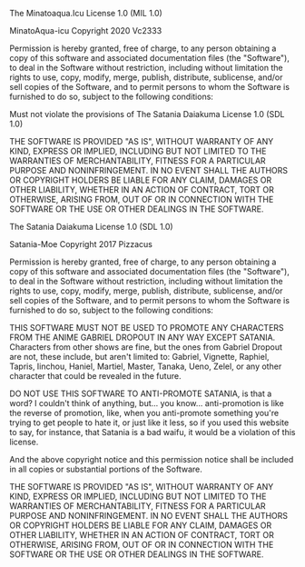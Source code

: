 The Minatoaqua.Icu License 1.0 (MIL 1.0)

MinatoAqua-icu
Copyright 2020 Vc2333

Permission is hereby granted, free of charge, to any person obtaining a copy of this software and associated documentation files (the "Software"), to deal in the Software without restriction, including without limitation the rights to use, copy, modify, merge, publish, distribute, sublicense, and/or sell copies of the Software, and to permit persons to whom the Software is furnished to do so, subject to the following conditions:

Must not violate the provisions of The Satania Daiakuma License 1.0 (SDL 1.0)

THE SOFTWARE IS PROVIDED "AS IS", WITHOUT WARRANTY OF ANY KIND, EXPRESS OR IMPLIED, INCLUDING BUT NOT LIMITED TO THE WARRANTIES OF MERCHANTABILITY, FITNESS FOR A PARTICULAR PURPOSE AND NONINFRINGEMENT. IN NO EVENT SHALL THE AUTHORS OR COPYRIGHT HOLDERS BE LIABLE FOR ANY CLAIM, DAMAGES OR OTHER LIABILITY, WHETHER IN AN ACTION OF CONTRACT, TORT OR OTHERWISE, ARISING FROM, OUT OF OR IN CONNECTION WITH THE SOFTWARE OR THE USE OR OTHER DEALINGS IN THE SOFTWARE.


The Satania Daiakuma License 1.0 (SDL 1.0)

Satania-Moe
Copyright 2017 Pizzacus

Permission is hereby granted, free of charge, to any person obtaining a copy of this software and associated documentation files (the "Software"), to deal in the Software without restriction, including without limitation the rights to use, copy, modify, merge, publish, distribute, sublicense, and/or sell copies of the Software, and to permit persons to whom the Software is furnished to do so, subject to the following conditions:

THIS SOFTWARE MUST NOT BE USED TO PROMOTE ANY CHARACTERS FROM THE ANIME GABRIEL DROPOUT IN ANY WAY EXCEPT SATANIA. Characters from other shows are fine, but the ones from Gabriel Dropout are not, these include, but aren't limited to: Gabriel, Vignette, Raphiel, Tapris, Iinchou, Haniel, Martiel, Master, Tanaka, Ueno, Zelel, or any other character that could be revealed in the future.

DO NOT USE THIS SOFTWARE TO ANTI-PROMOTE SATANIA, is that a word? I couldn't think of anything, but... you know... anti-promotion is like the reverse of promotion, like, when you anti-promote something you're trying to get people to hate it, or just like it less, so if you used this website to say, for instance, that Satania is a bad waifu, it would be a violation of this license.

And the above copyright notice and this permission notice shall be included in all copies or substantial portions of the Software.

THE SOFTWARE IS PROVIDED "AS IS", WITHOUT WARRANTY OF ANY KIND, EXPRESS OR IMPLIED, INCLUDING BUT NOT LIMITED TO THE WARRANTIES OF MERCHANTABILITY, FITNESS FOR A PARTICULAR PURPOSE AND NONINFRINGEMENT. IN NO EVENT SHALL THE AUTHORS OR COPYRIGHT HOLDERS BE LIABLE FOR ANY CLAIM, DAMAGES OR OTHER LIABILITY, WHETHER IN AN ACTION OF CONTRACT, TORT OR OTHERWISE, ARISING FROM, OUT OF OR IN CONNECTION WITH THE SOFTWARE OR THE USE OR OTHER DEALINGS IN THE SOFTWARE.











